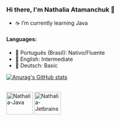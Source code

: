 ### Hi there, I'm Nathalia Atamanchuk 👋

- ☕ I’m currently learning Java 

#### Languages:
- 🌱 Português (Brasil): Nativo/Fluente
- 🌱 English: Intermediate
- 🌱 Deutsch: Basic

[![Anurag's GitHub stats](https://github-readme-stats.vercel.app/api?username=nathaliaatamanchuk&theme=midnight-purple&show_icons=true)](https://github.com/nathaliaatamanchuk/github-readme-stats)

<div style= "display: inline_block"><br>
  <img align="center" alt="Nathalia-Java" height="60" width="70" src="https://cdn.jsdelivr.net/gh/devicons/devicon/icons/java/java-original.svg">
  <img align="center" alt="Nathalia-Jetbrains" height="60" width="70" src="https://cdn.jsdelivr.net/gh/devicons/devicon/icons/jetbrains/jetbrains-original.svg">
</div>


